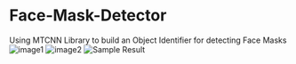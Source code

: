 # Face-Mask-Detector
Using MTCNN Library to build an Object Identifier for detecting Face Masks
![image1](face1)
![image2](face2)
![Sample Result](face3)
